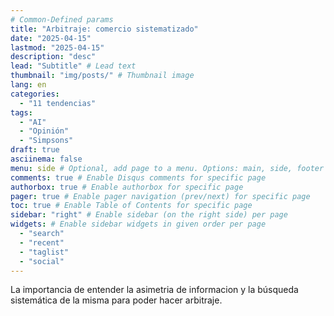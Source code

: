 ```yaml
---
# Common-Defined params
title: "Arbitraje: comercio sistematizado"
date: "2025-04-15"
lastmod: "2025-04-15"
description: "desc"
lead: "Subtitle" # Lead text
thumbnail: "img/posts/" # Thumbnail image
lang: en
categories:
  - "11 tendencias"
tags:
  - "AI"
  - "Opinión"
  - "Simpsons"
draft: true
asciinema: false
menu: side # Optional, add page to a menu. Options: main, side, footer
comments: true # Enable Disqus comments for specific page
authorbox: true # Enable authorbox for specific page
pager: true # Enable pager navigation (prev/next) for specific page
toc: true # Enable Table of Contents for specific page
sidebar: "right" # Enable sidebar (on the right side) per page
widgets: # Enable sidebar widgets in given order per page
  - "search"
  - "recent"
  - "taglist"
  - "social"
---
```


La importancia de entender la asimetria de informacion y la búsqueda sistemática de la misma para poder hacer arbitraje.

<!--more-->